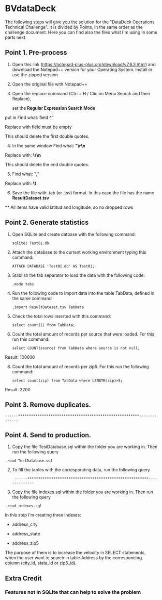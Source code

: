 # BVdataDeck

The following steps will give you the solution for the "DataDeck Operations Technical Challenge". It is divided by Points, in the same order as the challenge document.
Here you can find also the files what I'm using in some parts next.

## Point 1. Pre-process

1. Open this link (https://notepad-plus-plus.org/download/v7.6.3.html) and download the Notepad++ version for your Operating System. Install or use the zipped version

2. Open the original file with Notepad++

3. Open the replace command (Ctrl + H / Clic on Menu Search and then Replace), 

	set the **Regular Expression Search Mode** 

  put in Find what: field **^"**

  Replace with field must be empty

  This should delete the first double quotes.

4. In the same window Find what: **"\r\n**

  Replace with: **\r\n**

  This should delete the end double quotes.

5. Find what: **","** 

  Replace with: **\t**

6. Save the file with .tab (or .tsv) format. In this case the file has the name **ResultDataset.tsv**

  ** All items have valid latitud and longitude, so no dropped rows



## Point 2. Generate statistics

1. Open SQLite and create datbase with the following command: 

      `sqlite3 Test01.db`

2. Attach the database to the current working environment typing this command: 

      `ATTACH DATABASE 'Test01.db' AS Test01;`

3. Stablish the tab separator to load the data with the following code:

      `.mode tabs`

5. Run the following code to import data into the table TabData, defined in the same command

      `.import ResultDataset.tsv TabData`

6. Check the total rows inserted with this command:

      `select count(1) from TabData;`

7. Count the total amount of records per source that were loaded. For this, run this command:

      `select COUNT(source) from TabData where source is not null;`

  Result: 100000

8. Count the total amount of records per zip5. For this run the following command:

      `select count(zip) from TabData where LENGTH(zip)>5;`

  Result: 2200


  
## Point 3. Remove duplicates.

    ------********************************************************--------------
	
## Point 4. Send to production.

1. Copy the file TestDatabase.sql within the folder you are working in. Then run the following query

`.read TestDatabase.sql`
		
2. To fill the tables with the corresponding data, run the following query

        ------********************************************************--------------

3. Copy the file indexes.sql within the folder you are working in. Then run the following query

`.read indexes.sql`

In this step I'm creating three indexes:

- address_city

- address_state

- address_zip5


The purpose of them is to increase the velocity in SELECT statements, when the user want to search in table Address by the corresponding column (city_id, state_id or zip5_id).


## Extra Credit

### Features not in SQLite that can help to solve the problem


